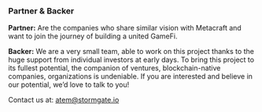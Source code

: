### Partner & Backer

**Partner:** Are the companies who share similar vision with Metacraft and want to join the journey of building a united GameFi.

**Backer:** We are a very small team, able to work on this project thanks to the huge support from individual investors at early days. To bring this project to its fullest potential, the companion of ventures, blockchain-native companies, organizations is undeniable. If you are interested and believe in our potential, we’d love to talk to you!

Contact us at: atem@stormgate.io
